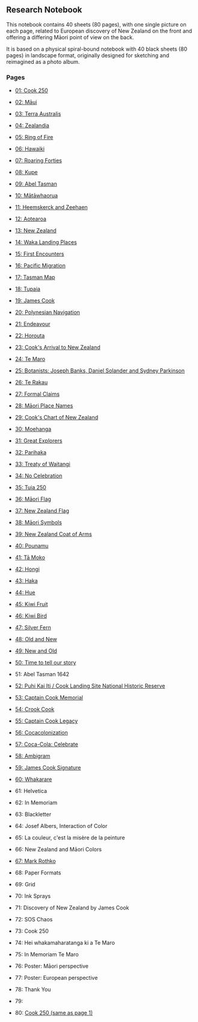 ## Research Notebook

This notebook contains 40 sheets (80 pages), with one single picture
on each page, related to European discovery of New Zealand on the
front and offering a differing Māori point of view on the back.

It is based on a physical spiral-bound notebook with 40 black sheets
(80 pages) in landscape format, originally designed for sketching and
reimagined as a photo album.

### Pages

* [01: Cook 250](p01-cook-250/README.md)

* [02: Māui](p02-maui/README.md)
* [03: Terra Australis](p03-terra-australis/README.md)

* [04: Zealandia](p04-zealandia/README.md)
* [05: Ring of Fire](p05-ring-of-fire/README.md)

* [06: Hawaiki](p06-hawaiki/README.md)
* [07: Roaring Forties](p07-roaring-forties/README.md)

* [08: Kupe](p08-kupe/README.md)
* [09: Abel Tasman](p09-abel-tasman/README.md)

* [10: Mātāwhaorua](p10-matawhaorua/README.md)
* [11: Heemskerck and Zeehaen](p11-heemskerck-and-zeehaen/README.md)

* [12: Aotearoa](p12-aotearoa/README.md)
* [13: New Zealand](p13-new-zealand/README.md)

* [14: Waka Landing Places](p14-waka-landing/README.md)
* [15: First Encounters](p15-first-encounters/README.md)

* [16: Pacific Migration](p16-pacific-migration/README.md)
* [17: Tasman Map](p17-tasman-map/README.md)

* [18: Tupaia](p18-tupaia/README.md)
* [19: James Cook](p19-james-cook/README.md)

* [20: Polynesian Navigation](p20-polynesian-navigation/README.md)
* [21: Endeavour](p21-endeavour/README.md)

* [22: Horouta](p22-horouta/README.md)
* [23: Cook's Arrival to New Zealand](p23-cook-arrival/README.md)

* [24: Te Maro](p24-te-maro/README.md)
* [25: Botanists: Joseph Banks, Daniel Solander and Sydney Parkinson](p25-botanists/README.md)

* [26: Te Rakau](p26-te-rakau/README.md)
* [27: Formal Claims](p27-formal-claims/README.md)

* [28: Māori Place Names](p28-maori-place-names/README.md)
* [29: Cook's Chart of New Zealand](p29-cook-chart/README.md)

* [30: Moehanga](p30-moehanga/README.md)
* [31: Great Explorers](p31-great-explorers/README.md)

* [32: Parihaka](p32-parihaka/README.md)
* [33: Treaty of Waitangi](p33-treaty-of-waitangi/README.md)

* [34: No Celebration](p34-no-celebration/README.md)
* [35: Tuia 250](p35-tuia-250/README.md)

* [36: Māori Flag](p36-maori-flag/README.md)
* [37: New Zealand Flag](p37-new-zealand-flag/README.md)

* [38: Māori Symbols](p38-maori-symbols/README.md)
* [39: New Zealand Coat of Arms](p39-new-zealand-coat-of-arms/README.md)

* [40: Pounamu](p40-pounamu/README.md)
* [41: Tā Moko](p41-ta-moko/README.md)

* [42: Hongi](p42-hongi/README.md)
* [43: Haka](p43-haka/README.md)

* [44: Hue](p44-hue/README.md)
* [45: Kiwi Fruit](p45-kiwi-fruit/README.md)

* [46: Kiwi Bird](p46-kiwi-bird/README.md)
* [47: Silver Fern](p47-silver-fern/README.md)

* [48: Old and New](p48-old-and-new/README.md)
* [49: New and Old](p49-new-and-old/README.md)

* [50: Time to tell our story](p50-time-to-tell-our-story/README.md)
* 51: Abel Tasman 1642

* [52: Puhi Kai Iti / Cook Landing Site National Historic Reserve](p52-puhi-kai-iti/README.md)
* [53: Captain Cook Memorial](p53-captain-cook-memorial/README.md)

* [54: Crook Cook](p54-crook-cook/README.md)
* [55: Captain Cook Legacy](p55-captain-cook-legacy/README.md)

* [56: Cocacolonization](p56-cocacolonization/README.md)
* [57: Coca-Cola: Celebrate](p57-coca-cola-celebrate/README.md)

* [58: Ambigram](p58-ambigram/README.md)
* [59: James Cook Signature](p59-james-cook-signature/README.md)

* [60: Whakarare](p60-whakarare/README.md)
* 61: Helvetica

* 62: In Memoriam
* 63: Blackletter

* 64: Josef Albers, Interaction of Color
* 65: La couleur, c'est la misère de la peinture

* 66: New Zealand and Māori Colors
* [67: Mark Rothko](p67-mark-rothko/README.md)

* 68: Paper Formats
* 69: Grid

* 70: Ink Sprays
* 71: Discovery of New Zealand by James Cook

* 72: SOS Chaos
* 73: Cook 250

* 74: Hei whakamaharatanga ki a Te Maro
* 75: In Memoriam Te Maro

* 76: Poster: Māori perspective
* 77: Poster: European perspective

* 78: Thank You
* 79:

* 80: [Cook 250 (same as page 1)](p01-cook-250/README.md)

